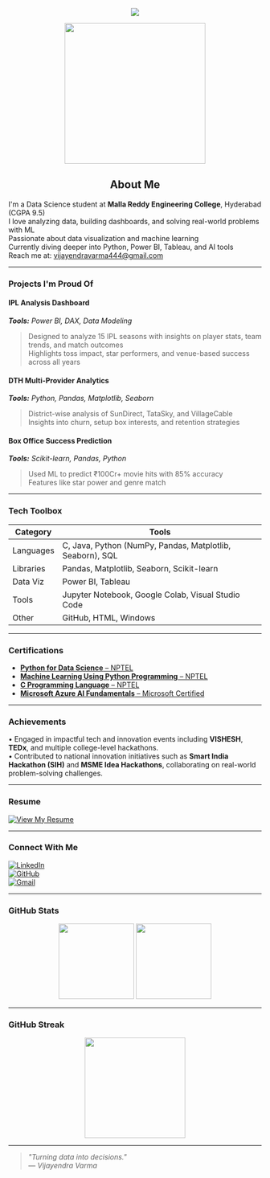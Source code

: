 <!-- Header Banner -->
<p align="center">
  <img src="https://readme-typing-svg.herokuapp.com/?lines=Hi,+I'm+Samudrala+Vijayendra+Varma;Data+Science+Student+%7C+Developer;Passionate+about+Data+%26+Visualization&center=true&width=500&height=45">
</p>

<p align="center">
  <img src="https://media.giphy.com/media/qgQUggAC3Pfv687qPC/giphy.gif" width="280" />
</p>

<h2 align="center"> About Me</h2>

 I'm a Data Science student at **Malla Reddy Engineering College**, Hyderabad (CGPA 9.5)  
 I love analyzing data, building dashboards, and solving real-world problems with ML  
 Passionate about data visualization and machine learning  
 Currently diving deeper into Python, Power BI, Tableau, and AI tools  
 Reach me at: [vijayendravarma444@gmail.com](mailto:vijayendravarma444@gmail.com)

---

###  Projects I'm Proud Of

#### IPL Analysis Dashboard  
_**Tools:** Power BI, DAX, Data Modeling_  
> Designed to analyze 15 IPL seasons with insights on player stats, team trends, and match outcomes  
> Highlights toss impact, star performers, and venue-based success across all years  


####  DTH Multi-Provider Analytics  
_**Tools:** Python, Pandas, Matplotlib, Seaborn_  
>  District-wise analysis of SunDirect, TataSky, and VillageCable  
>  Insights into churn, setup box interests, and retention strategies  

####  Box Office Success Prediction  
_**Tools:** Scikit-learn, Pandas, Python_  
>  Used ML to predict ₹100Cr+ movie hits with 85% accuracy  
>  Features like star power and genre match  

---

###  Tech Toolbox

| Category     | Tools                                                                 |
|--------------|-----------------------------------------------------------------------|
| Languages    | C, Java, Python (NumPy, Pandas, Matplotlib, Seaborn), SQL            |
| Libraries    | Pandas, Matplotlib, Seaborn, Scikit-learn                            |
| Data Viz     | Power BI, Tableau                                                     |
| Tools        | Jupyter Notebook, Google Colab, Visual Studio Code                   |
| Other        | GitHub, HTML, Windows                                                 |

---

###  Certifications

- [**Python for Data Science** – NPTEL](https://drive.google.com/file/d/1nz3ff5YyObOMHnNrT2U0myv7Jm2KGaaj/view)  
- [**Machine Learning Using Python Programming** – NPTEL](https://drive.google.com/file/d/1dMlUIiRuiERlZ9iPuj2j73HHyh9sA-5_/view?usp=sharing)  
- [**C Programming Language** – NPTEL](https://drive.google.com/file/d/1oErheUiD839TKRgILa06mHAc9O_haDrQ/view)  
- [**Microsoft Azure AI Fundamentals** – Microsoft Certified](https://drive.google.com/file/d/1oKMilF0TsQCrxZuenLATdeaunRxqP8Dt/view)


---

###  Achievements

• Engaged in impactful tech and innovation events including **VISHESH**, **TEDx**, and multiple college-level hackathons.  
• Contributed to national innovation initiatives such as **Smart India Hackathon (SIH)** and **MSME Idea Hackathons**, collaborating on real-world problem-solving challenges.

---

###  Resume

[![View My Resume](https://img.shields.io/badge/Resume-GoogleDrive-blue?logo=googledrive&style=for-the-badge)](https://drive.google.com/file/d/1zbDnCf9ETKPvF4lJpQvPN93gmDiOO51O/view?usp=sharing)

---

###  Connect With Me

[![LinkedIn](https://img.shields.io/badge/-LinkedIn-0077B5?style=for-the-badge&logo=linkedin)](https://www.linkedin.com/in/vijayendra-varma-samudrala-13b4a828a/)  
[![GitHub](https://img.shields.io/badge/-GitHub-000?style=for-the-badge&logo=github)](https://github.com/vijayendravarma111)  
[![Gmail](https://img.shields.io/badge/-Gmail-EA4335?style=for-the-badge&logo=gmail)](mailto:vijayendravarma444@gmail.com)

---

###  GitHub Stats

<p align="center">
  <img src="https://github-readme-stats.vercel.app/api?username=vijayendravarma111&show_icons=true&theme=github_dark&hide=prs&count_private=true" height="150"/>
  <img src="https://github-readme-stats.vercel.app/api/top-langs/?username=vijayendravarma111&layout=compact&theme=github_dark" height="150"/>
</p>

---

###  GitHub Streak

<p align="center">
  <img src="https://github-readme-streak-stats.herokuapp.com/?user=vijayendravarma111&theme=dark" height="200"/>
</p>

---

>  _"Turning data into decisions."_  
> — *Vijayendra Varma*
